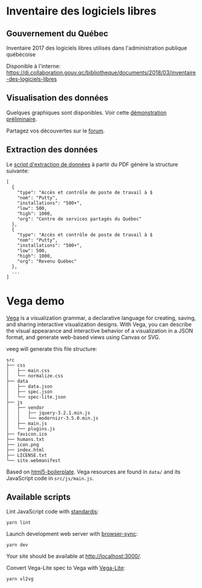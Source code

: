 # Inventaire des logiciels libres
## Gouvernement du Québec

Inventaire 2017 des logiciels libres utilisés dans l'administration publique québécoise

Disponible à l'interne: <https://di.collaboration.gouv.qc/bibliotheque/documents/2018/03/inventaire-des-logiciels-libres>

## Visualisation des données
Quelques graphiques sont disponibles. Voir cette [démonstration préliminaire](https://src-eyvrsjzerx.now.sh/).

Partagez vos découvertes sur le [forum](https://forumsdulibre.quebec/t/inventaire-2017-des-logiciels-libres-utilises-dans-l-administration-publique-quebecoise/408?u=millette).

## Extraction des données
Le [script d'extraction de données](https://github.com/millette/ll-gouv-qc) à partir du PDF génère la structure suivante:

```
[
  {
    "type": "Accès et contrôle de poste de travail à $
    "nom": "Putty",
    "installations": "500+",
    "low": 500,
    "high": 1000,
    "org": "Centre de services partagés du Québec"
  },
  {
    "type": "Accès et contrôle de poste de travail à $
    "nom": "Putty",
    "installations": "500+",
    "low": 500,
    "high": 1000,
    "org": "Revenu Québec"
  },
  ...
]
```

# Vega demo

[Vega][] is a visualization grammar, a declarative language for creating, saving, and sharing interactive visualization designs. With Vega, you can describe the visual appearance and interactive behavior of a visualization in a JSON format, and generate web-based views using Canvas or SVG.

veeg will generate this file structure:

```
src
├── css
│   ├── main.css
│   └── normalize.css
├── data
│   ├── data.json
│   ├── spec.json
│   └── spec-lite.json
├── js
│   ├── vendor
│   │   ├── jquery-3.2.1.min.js
│   │   └── modernizr-3.5.0.min.js
│   ├── main.js
│   └── plugins.js
├── favicon.ico
├── humans.txt
├── icon.png
├── index.html
├── LICENSE.txt
└── site.webmanifest
```

Based on [html5-boilerplate][]. Vega resources are found in ```data/``` and its JavaScript code in ```src/js/main.js```.

## Available scripts
Lint JavaScript code with [standardjs][]:
```
yarn lint
```

Launch development web server with [browser-sync][]:
```
yarn dev
```
Your site should be available at <http://localhost:3000/>.

Convert Vega-Lite spec to Vega with [Vega-Lite][]:
```
yarn vl2vg
```

[html5-boilerplate]: <https://github.com/h5bp/html5-boilerplate>
[standardjs]: <https://standardjs.com/>
[browser-sync]: <https://browsersync.io/>
[Vega-Lite]: <https://vega.github.io/vega-lite/>
[Vega]: <https://vega.github.io/vega/>
